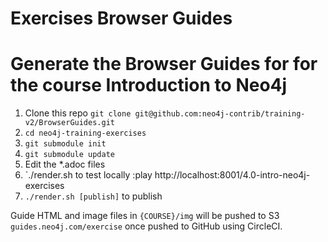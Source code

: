 #  Exercises Browser Guides

# Generate the Browser Guides for for the course Introduction to Neo4j 



1. Clone this repo `git clone git@github.com:neo4j-contrib/training-v2/BrowserGuides.git`
2. `cd neo4j-training-exercises`
3. `git submodule init`
4. `git submodule update`
5. Edit the *.adoc files
6. `./render.sh            to test locally :play http://localhost:8001/4.0-intro-neo4j-exercises
7. `./render.sh [publish]` to publish



Guide HTML and image files in `{COURSE}/img` will be pushed to S3 `guides.neo4j.com/exercise` once pushed to GitHub using CircleCI.

